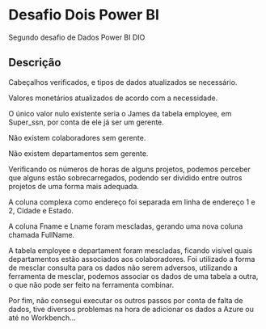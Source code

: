 # Desafio Dois Power BI
Segundo desafio de Dados Power BI DIO
## Descrição
Cabeçalhos verificados, e tipos de dados atualizados se necessário.

Valores monetários atualizados de acordo com a necessidade.

O único valor nulo existente seria o James da tabela employee, em Super_ssn, por conta de ele já ser um gerente.

Não existem colaboradores sem gerente.

Não existem departamentos sem gerente.

Verificando os números de horas de alguns projetos, podemos perceber que alguns estão sobrecarregados, podendo ser dividido entre outros projetos de uma forma mais adequada.

A coluna complexa como endereço foi separada em linha de endereço 1 e 2, Cidade e Estado.

A coluna Fname e Lname foram mescladas, gerando uma nova coluna chamada FullName.

A tabela employee e departament foram mescladas, ficando visível quais departamentos estão associados aos colaboradores. Foi utilizado a forma de mesclar consulta para os dados não serem adversos, utilizando a ferramenta de mesclar, podemos associar os dados de uma tabela a outra, o que não pode ser feito na ferramenta combinar.

Por fim, não consegui executar os outros passos por conta de falta de dados, tive diversos problemas na hora de adicionar os dados a Azure ou até no Workbench...
